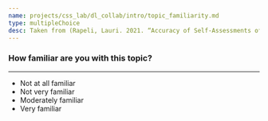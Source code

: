 ```yaml
---
name: projects/css_lab/dl_collab/intro/topic_familiarity.md
type: multipleChoice
desc: Taken from (Rapeli, Lauri. 2021. “Accuracy of Self-Assessments of Political Sophistication.” In Perspectives on Political Awareness - Conceptual, Theoretical and Methodological Issues, 97–114.)
---
```


### How familiar are you with this topic?

---

- Not at all familiar
- Not very familiar
- Moderately familiar
- Very familiar
